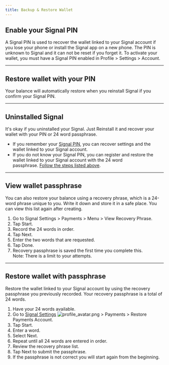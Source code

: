 ```yaml
---
title: Backup & Restore Wallet
---
```

Enable your Signal PIN
----------------------
A Signal PIN is used to recover the wallet linked to your Signal account if you lose your phone or install the Signal app on a new phone. The PIN is unknown to Signal and it can not be reset if you forget it. To activate your wallet, you must have a Signal PIN enabled in Profile > Settings > Account.

* * * * *

Restore wallet with your PIN
------------------------------

Your balance will automatically restore when you reinstall Signal if you confirm your Signal PIN. 


* * * * *

Uninstalled Signal
------------------
It's okay if you uninstalled your Signal. Just Reinstall it and recover your wallet with your PIN or 24 word passphrase.

-   If you remember your [Signal PIN](https://support.signal.org/hc/articles/360007059792), you can recover settings and the wallet linked to your Signal account.
-   If you do not know your Signal PIN, you can register and restore the wallet linked to your Signal account with the 24 word passphrase. [Follow the steps listed above](https://support.signal.org/hc/en-us/articles/360057625692-In-app-Payments#payments_wallet_restore_passphrase).

* * * * *

View wallet passphrase
----------------------

You can also restore your balance using a recovery phrase, which is a 24-word phrase unique to you. Write it down and store it in a safe place. You can view this list again after creating.

1.  Go to Signal Settings > Payments > Menu > View Recovery Phrase.
2.  Tap Start.
3.  Record the 24 words in order.
4.  Tap Next.
5.  Enter the two words that are requested.
6.  Tap Done.
7.  Recovery passphrase is saved the first time you complete this.\
    Note: There is a limit to your attempts.
    
* * * * *

Restore wallet with passphrase
------------------------------

Restore the wallet linked to your Signal account by using the recovery passphrase you previously recorded. Your recovery passphrase is a total of 24 words.

1.  Have your 24 words available.
2.  Go to [Signal Settings](https://support.signal.org/hc/articles/360009091591) ![profile_avatar.png](https://support.signal.org/hc/article_attachments/360091706271/profile_avatar.png) > Payments > Restore Payments Account.
3.  Tap Start.
4.  Enter a word.
5.  Select Next.
6.  Repeat until all 24 words are entered in order.
7.  Review the recovery phrase list.
8.  Tap Next to submit the passphrase.
9.  If the passphrase is not correct you will start again from the beginning. 


